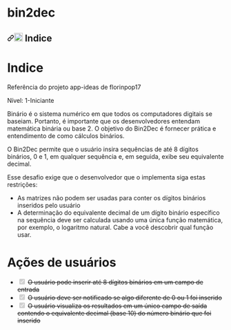 # bin2dec

<h2><a id="user-content--indice" class="anchor" aria-hidden="true" href="#-indice"><svg class="octicon octicon-link" viewBox="0 0 16 16" version="1.1" width="16" height="16" aria-hidden="true"><path fill-rule="evenodd" d="M7.775 3.275a.75.75 0 001.06 1.06l1.25-1.25a2 2 0 112.83 2.83l-2.5 2.5a2 2 0 01-2.83 0 .75.75 0 00-1.06 1.06 3.5 3.5 0 004.95 0l2.5-2.5a3.5 3.5 0 00-4.95-4.95l-1.25 1.25zm-4.69 9.64a2 2 0 010-2.83l2.5-2.5a2 2 0 012.83 0 .75.75 0 001.06-1.06 3.5 3.5 0 00-4.95 0l-2.5 2.5a3.5 3.5 0 004.95 4.95l1.25-1.25a.75.75 0 00-1.06-1.06l-1.25 1.25a2 2 0 01-2.83 0z"></path></svg></a><g-emoji class="g-emoji" alias="rocket" fallback-src="https://github.githubassets.com/images/icons/emoji/unicode/1f680.png"><img class="emoji" alt="rocket" height="20" width="20" src="https://github.githubassets.com/images/icons/emoji/unicode/1f680.png"></g-emoji> Indice</h2>






# Indice
Referência do projeto app-ideas de florinpop17

Nível: 1-Iniciante

Binário é o sistema numérico em que todos os computadores digitais se baseiam. Portanto, é importante que os desenvolvedores entendam matemática binária ou base 2. O objetivo do Bin2Dec é fornecer prática e entendimento de como cálculos binários.

O Bin2Dec permite que o usuário insira sequências de até 8 dígitos binários, 0 e 1, em qualquer sequência e, em seguida, exibe seu equivalente decimal.

Esse desafio exige que o desenvolvedor que o implementa siga estas restrições:

- As matrizes não podem ser usadas para conter os dígitos binários inseridos pelo usuário
- A determinação do equivalente decimal de um dígito binário específico na sequência deve ser calculada usando uma única função matemática, por exemplo, o logaritmo natural. Cabe a você descobrir qual função usar.

# Ações de usuários
<ul class="contains-task-list">
<li class="task-list-item"><input type="checkbox" id="" disabled="" class="task-list-item-checkbox" checked=""> <del>O usuário pode inserir até 8 dígitos binários em um campo de entrada</del></li>
<li class="task-list-item"><input type="checkbox" id="" disabled="" class="task-list-item-checkbox" checked=""> <del>O usuário deve ser notificado se algo diferente de 0 ou 1 foi inserido</del></li>
<li class="task-list-item"><input type="checkbox" id="" disabled="" class="task-list-item-checkbox" checked=""> <del>O usuário visualiza os resultados em um único campo de saída contendo o equivalente decimal (base 10) do número binário que foi inserido</del></li>
</ul>
